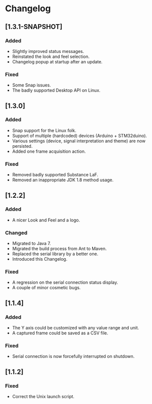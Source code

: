 # Changelog

## [1.3.1-SNAPSHOT]
### Added
- Slightly improved status messages.
- Reinstated the look and feel selection.
- Changelog popup at startup after an update.
### Fixed
- Some Snap issues.
- The badly supported Desktop API on Linux.

## [1.3.0]
### Added
- Snap support for the Linux folk.
- Support of multiple (hardcoded) devices (Arduino + STM32duino).
- Various settings (device, signal interpretation and theme) are now persisted.
- Added one frame acquisition action.
### Fixed
- Removed badly supported Substance LaF.
- Removed an inappropriate JDK 1.8 method usage.

## [1.2.2]
### Added
- A nicer Look and Feel and a logo.
### Changed
- Migrated to Java 7.
- Migrated the build process from Ant to Maven.
- Replaced the serial library by a better one.
- Introduced this Changelog.
### Fixed
- A regression on the serial connection status display.
- A couple of minor cosmetic bugs.

## [1.1.4]
### Added
- The Y axis could be customized with any value range and unit.
- A captured frame could be saved as a CSV file.
### Fixed
- Serial connection is now forcefully interrupted on shutdown.

## [1.1.2]
### Fixed
- Correct the Unix launch script.
